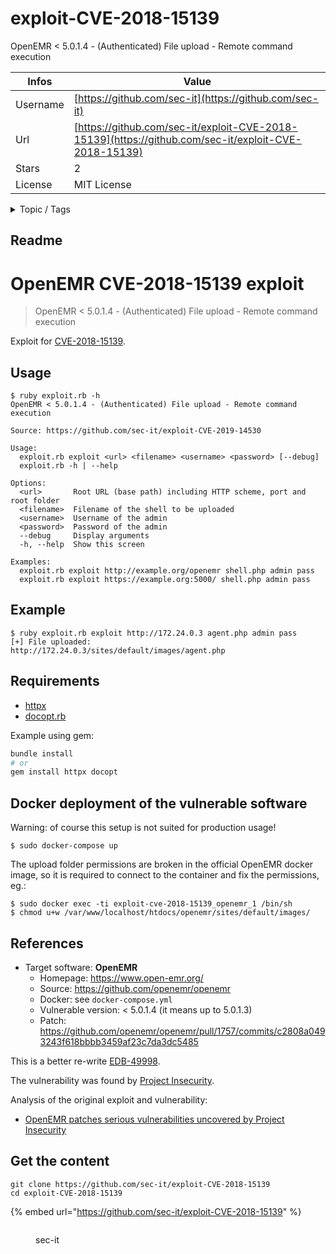 # exploit-CVE-2018-15139

OpenEMR < 5.0.1.4 - (Authenticated) File upload - Remote command execution

| Infos    | Value                                                              |
| -------- | -------------------------------------------------------------------|
| Username | [https://github.com/sec-it](https://github.com/sec-it) |
| Url      | [https://github.com/sec-it/exploit-CVE-2018-15139](https://github.com/sec-it/exploit-CVE-2018-15139)                                               |
| Stars    | 2                                                          |
| License  | MIT License                                                        |

<details>

<summary>Topic / Tags</summary>

* cve-2018-15139* exploit* file-upload* openemr* openemr-exploit* openemr-vulnerability* poc* rce* remote-command-execution* upload

</details>

## Readme

# OpenEMR CVE-2018-15139 exploit

> OpenEMR < 5.0.1.4 - (Authenticated) File upload - Remote command execution

Exploit for [CVE-2018-15139][CVE-2018-15139].

## Usage

```
$ ruby exploit.rb -h
OpenEMR < 5.0.1.4 - (Authenticated) File upload - Remote command execution

Source: https://github.com/sec-it/exploit-CVE-2019-14530

Usage:
  exploit.rb exploit <url> <filename> <username> <password> [--debug]
  exploit.rb -h | --help

Options:
  <url>       Root URL (base path) including HTTP scheme, port and root folder
  <filename>  Filename of the shell to be uploaded
  <username>  Username of the admin
  <password>  Password of the admin
  --debug     Display arguments
  -h, --help  Show this screen

Examples:
  exploit.rb exploit http://example.org/openemr shell.php admin pass
  exploit.rb exploit https://example.org:5000/ shell.php admin pass
```

## Example

```
$ ruby exploit.rb exploit http://172.24.0.3 agent.php admin pass
[+] File uploaded:
http://172.24.0.3/sites/default/images/agent.php
```

## Requirements

- [httpx](https://gitlab.com/honeyryderchuck/httpx)
- [docopt.rb](https://github.com/docopt/docopt.rb)

Example using gem:

```bash
bundle install
# or
gem install httpx docopt
```

## Docker deployment of the vulnerable software

Warning: of course this setup is not suited for production usage!

```
$ sudo docker-compose up
```

The upload folder permissions are broken in the official OpenEMR docker image, so it is required to connect to the container and fix the permissions, eg.:

```
$ sudo docker exec -ti exploit-cve-2018-15139_openemr_1 /bin/sh
$ chmod u+w /var/www/localhost/htdocs/openemr/sites/default/images/
```

## References

- Target software: **OpenEMR**
  - Homepage: https://www.open-emr.org/
  - Source: https://github.com/openemr/openemr
  - Docker: see `docker-compose.yml`
  - Vulnerable version: < 5.0.1.4 (it means up to 5.0.1.3)
  - Patch: https://github.com/openemr/openemr/pull/1757/commits/c2808a0493243f618bbbb3459af23c7da3dc5485

This is a better re-write [EDB-49998][EDB-49998].

The vulnerability was found by [Project Insecurity](https://insecurity.sh/).

Analysis of the original exploit and vulnerability:

- [OpenEMR patches serious vulnerabilities uncovered by Project Insecurity](https://www.databreaches.net/openemr-patches-serious-vulnerabilities-uncovered-by-project-insecurity/)

[EDB-49998]:https://www.exploit-db.com/exploits/49998
[CVE-2018-15139]:https://nvd.nist.gov/vuln/detail/CVE-2018-15139



## Get the content

```
git clone https://github.com/sec-it/exploit-CVE-2018-15139
cd exploit-CVE-2018-15139
```

{% embed url="https://github.com/sec-it/exploit-CVE-2018-15139" %}

<figure><img src="https://avatars.githubusercontent.com/u/78081535?v=4" alt=""><figcaption><p>sec-it</p></figcaption></figure>
